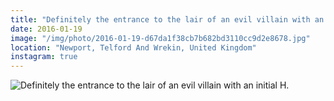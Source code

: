 ```yaml
---
title: "Definitely the entrance to the lair of an evil villain with an initial H."
date: 2016-01-19
image: "/img/photo/2016-01-19-d67da1f38cb7b682bd3110cc9d2e8678.jpg"
location: "Newport, Telford And Wrekin, United Kingdom"
instagram: true
---
```


![Definitely the entrance to the lair of an evil villain with an initial H.](/img/photo/2016-01-19-d67da1f38cb7b682bd3110cc9d2e8678.jpg)

